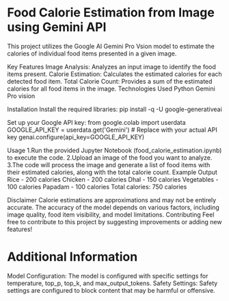 # Food Calorie Estimation from Image using Gemini API

This project utilizes the Google AI Gemini Pro Vsion model to estimate the calories of individual food items presented in a given image.

Key Features
Image Analysis: Analyzes an input image to identify the food items present.
Calorie Estimation: Calculates the estimated calories for each detected food item.
Total Calorie Count: Provides a sum of the estimated calories for all food items in the image.
Technologies Used
Python
Gemini Pro vision

Installation
Install the required libraries:
pip install -q -U google-generativeai

Set up your Google API key:
from google.colab import userdata
GOOGLE_API_KEY = userdata.get('Gemini')  # Replace with your actual API key
genai.configure(api_key=GOOGLE_API_KEY)

Usage
1.Run the provided Jupyter Notebook (food_calorie_estimation.ipynb) to execute the code.
2.Upload an image of the food you want to analyze.
3.The code will process the image and generate a list of food items with their estimated calories, along with the total calorie count.
Example Output
Rice - 200 calories
Chicken - 200 calories
Dhal - 150 calories
Vegetables - 100 calories
Papadam - 100 calories
Total calories: 750 calories
   
Disclaimer
Calorie estimations are approximations and may not be entirely accurate.
The accuracy of the model depends on various factors, including image quality, food item visibility, and model limitations.
Contributing
Feel free to contribute to this project by suggesting improvements or adding new features!

# Additional Information

Model Configuration: The model is configured with specific settings for temperature, top_p, top_k, and max_output_tokens.
Safety Settings: Safety settings are configured to block content that may be harmful or offensive.
